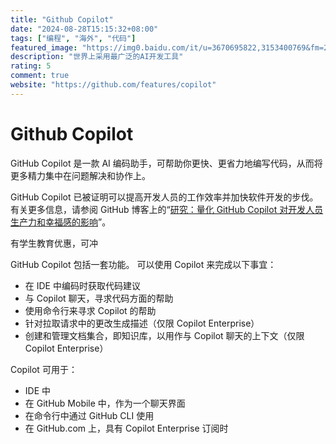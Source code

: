 ```yaml
---
title: "Github Copilot"
date: "2024-08-28T15:15:32+08:00"
tags: ["编程", "海外", "代码"]
featured_image: "https://img0.baidu.com/it/u=3670695822,3153400769&fm=253&fmt=auto&app=138&f=JPEG?w=243&h=243"
description: "世界上采用最广泛的AI开发工具"
rating: 5
comment: true
website: "https://github.com/features/copilot"
---
```


# Github Copilot

GitHub Copilot 是一款 AI 编码助手，可帮助你更快、更省力地编写代码，从而将更多精力集中在问题解决和协作上。

GitHub Copilot 已被证明可以提高开发人员的工作效率并加快软件开发的步伐。 有关更多信息，请参阅 GitHub 博客上的“[研究：量化 GitHub Copilot 对开发人员生产力和幸福感的影响](https://github.blog/2022-09-07-research-quantifying-github-copilots-impact-on-developer-productivity-and-happiness/)”。

有学生教育优惠，可冲

GitHub Copilot 包括一套功能。 可以使用 Copilot 来完成以下事宜：

* 在 IDE 中编码时获取代码建议
* 与 Copilot 聊天，寻求代码方面的帮助
* 使用命令行来寻求 Copilot 的帮助
* 针对拉取请求中的更改生成描述（仅限 Copilot Enterprise）
* 创建和管理文档集合，即知识库，以用作与 Copilot 聊天的上下文（仅限 Copilot Enterprise）

Copilot 可用于：

* IDE 中
* 在 GitHub Mobile 中，作为一个聊天界面
* 在命令行中通过 GitHub CLI 使用
* 在 GitHub.com 上，具有 Copilot Enterprise 订阅时
